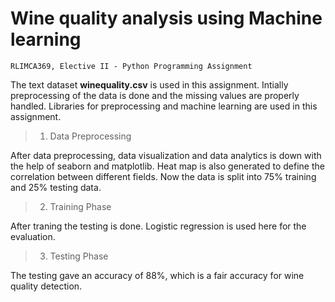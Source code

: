 # Wine quality analysis using Machine learning
``` 
RLIMCA369, Elective II - Python Programming Assignment 
```
The text dataset **winequality.csv** is used in this assignment. Intially preprocessing of the data is done and the missing values are properly handled. Libraries for preprocessing and machine learning are used in this assignment. 
> 1. Data Preprocessing 

After data preprocessing, data visualization and data analytics is down with the help of seaborn and matplotlib. Heat map is also generated to define the correlation between different fields. Now the data is split into 75% training and 25% testing data.
> 2. Training Phase

After traning the testing is done. Logistic regression is used here for the evaluation.
> 3. Testing Phase

The testing gave an accuracy of 88%, which is a fair accuracy for wine quality detection.
